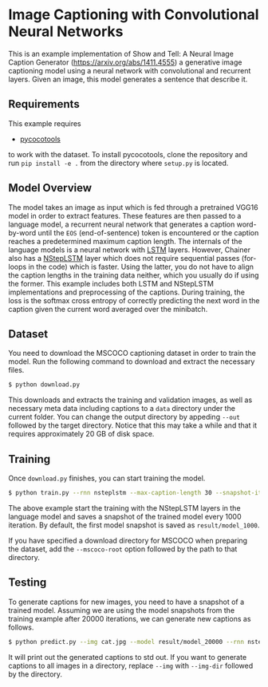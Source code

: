 # Image Captioning with Convolutional Neural Networks

This is an example implementation of Show and Tell: A Neural Image Caption Generator (https://arxiv.org/abs/1411.4555) a generative image captioning model using a neural network with convolutional and recurrent layers. Given an image, this model generates a sentence that describe it.


## Requirements

This example requires

- [pycocotools](https://github.com/cocodataset/cocoapi/tree/master/PythonAPI)

to work with the dataset. To install pycocotools, clone the repository and run `pip install -e .` from the directory where `setup.py` is located.

## Model Overview

The model takes an image as input which is fed through a pretrained VGG16 model in order to extract features. These features are then passed to a language model, a recurrent neural network that generates a caption word-by-word until the `EOS` (end-of-sentence) token is encountered or the caption reaches a predetermined maximum caption length. The internals of the language models is a neural network with [LSTM](http://docs.chainer.org/en/stable/reference/generated/chainer.links.LSTM.html) layers. However, Chainer also has a [NStepLSTM](http://docs.chainer.org/en/stable/reference/generated/chainer.links.NStepLSTM.html) layer which does not require sequential passes (for-loops in the code) which is faster. Using the latter, you do not have to align the caption lengths in the training data neither, which you usually do if using the former. This example includes both LSTM and NStepLSTM implementations and preprocessing of the captions. During training, the loss is the softmax cross entropy of correctly predicting the next word in the caption given the current word averaged over the minibatch.

## Dataset

You need to download the MSCOCO captioning dataset in order to train the model. Run the following command to download and extract the necessary files.


```bash
$ python download.py
```

This downloads and extracts the training and validation images, as well as necessary meta data including captions to a `data` directory under the current folder. You can change the output directory by appeding `--out` followed by the target directory. Notice that this may take a while and that it requires approximately 20 GB of disk space.

## Training

Once `download.py` finishes, you can start training the model.

```bash
$ python train.py --rnn nsteplstm --max-caption-length 30 --snapshot-iter 1000 --max-iters 50000 --batch-size 128 --gpu 0
```

The above example start the training with the NStepLSTM layers in the language model and saves a snapshot of the trained model every 1000 iteration. By default, the first model snapshot is saved as `result/model_1000`.

If you have specified a download directory for MSCOCO when preparing the dataset, add the `--mscoco-root` option followed by the path to that directory.

## Testing

To generate captions for new images, you need to have a snapshot of a trained model. Assuming we are using the model snapshots from the training example after 20000 iterations, we can generate new captions as follows.

```bash
$ python predict.py --img cat.jpg --model result/model_20000 --rnn nsteplstm --max-caption-length 30 --gpu 0
```

It will print out the generated captions to std out. If you want to generate captions to all images in a directory, replace `--img` with `--img-dir` followed by the directory.
